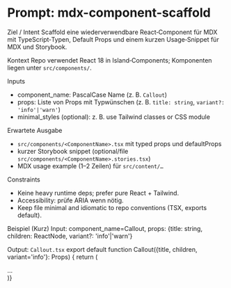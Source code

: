 # Prompt: mdx-component-scaffold

Ziel / Intent Scaffold eine wiederverwendbare React‑Component für MDX mit TypeScript‑Typen, Default
Props und einem kurzen Usage‑Snippet für MDX und Storybook.

Kontext Repo verwendet React 18 in Island‑Components; Komponenten liegen unter `src/components/`.

Inputs

- component_name: PascalCase Name (z. B. `Callout`)
- props: Liste von Props mit Typwünschen (z. B. `title: string`, `variant?: 'info'|'warn'`)
- minimal_styles (optional): z. B. use Tailwind classes or CSS module

Erwartete Ausgabe

- `src/components/<ComponentName>.tsx` mit typed props und defaultProps
- kurzer Storybook snippet (optional/file `src/components/<ComponentName>.stories.tsx`)
- MDX usage example (1–2 Zeilen) für `src/content/…`

Constraints

- Keine heavy runtime deps; prefer pure React + Tailwind.
- Accessibility: prüfe ARIA wenn nötig.
- Keep file minimal and idiomatic to repo conventions (TSX, exports default).

Beispiel (Kurz) Input: component_name=Callout, props: {title: string, children: ReactNode, variant?:
'info'|'warn'}

Output: `Callout.tsx` export default function Callout({title, children, variant='info'}: Props) {
return (<aside className={...}>...</aside>)}
